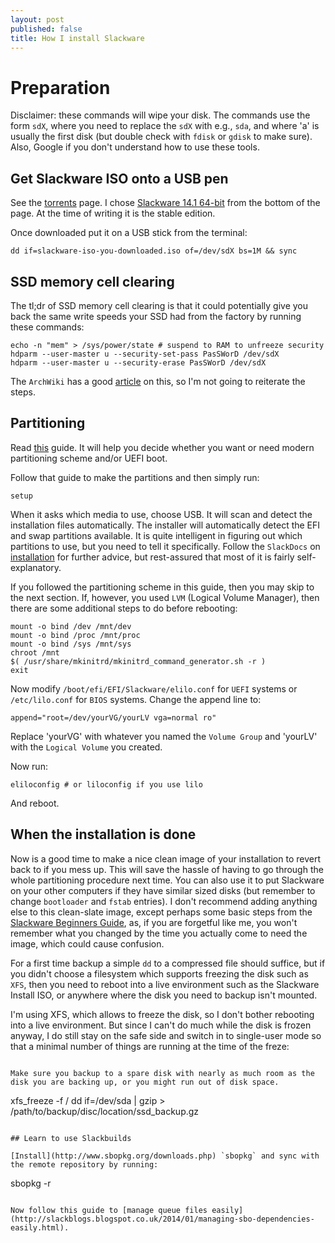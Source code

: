 ```yaml
---
layout: post
published: false
title: How I install Slackware
---
```






# Preparation

Disclaimer: these commands will wipe your disk. The commands use the form `sdX`, where you need to replace the `sdX` with e.g., `sda`, and where 'a' is usually the first disk (but double check with `fdisk` or `gdisk` to make sure). Also, Google if you don't understand how to use these tools. 

## Get Slackware ISO onto a USB pen

See the [torrents](http://www.slackware.com/getslack/torrents.php) page. I chose [Slackware 14.1 64-bit](http://www.slackware.com/torrents/slackware64-14.1-install-dvd.torrent) from the bottom of the page. At the time of writing it is the stable edition.

Once downloaded put it on a USB stick from the terminal:

```
dd if=slackware-iso-you-downloaded.iso of=/dev/sdX bs=1M && sync
```

## SSD memory cell clearing

The tl;dr of SSD memory cell clearing is that it could potentially give you back the same write speeds your SSD had from the factory by running these commands:

```
echo -n "mem" > /sys/power/state # suspend to RAM to unfreeze security
hdparm --user-master u --security-set-pass PasSWorD /dev/sdX
hdparm --user-master u --security-erase PasSWorD /dev/sdX
```

The `ArchWiki` has a good [article](https://wiki.archlinux.org/index.php/SSD_memory_cell_clearing) on this, so I'm not going to reiterate the steps.

## Partitioning

Read [this](http://slackware.mirrorcatalogs.com/slackware64-14.1/README_UEFI.TXT) guide. It will help you decide whether you want or need modern partitioning scheme and/or UEFI boot.

Follow that guide to make the partitions and then simply run:

```
setup
```

When it asks which media to use, choose USB. It will scan and detect the installation files automatically. The installer will automatically detect the EFI and swap partitions available. It is quite intelligent in figuring out which partitions to use, but you need to tell it specifically. Follow the `SlackDocs` on [installation](http://docs.slackware.com/slackware:install) for further advice, but rest-assured that most of it is fairly self-explanatory.

If you followed the partitioning scheme in this guide, then you may skip to the next section. If, however, you used `LVM` (Logical Volume Manager), then there are some additional steps to do before rebooting:

```
mount -o bind /dev /mnt/dev
mount -o bind /proc /mnt/proc
mount -o bind /sys /mnt/sys
chroot /mnt
$( /usr/share/mkinitrd/mkinitrd_command_generator.sh -r )
exit
```

Now modify `/boot/efi/EFI/Slackware/elilo.conf` for `UEFI` systems or `/etc/lilo.conf` for `BIOS` systems. Change the append line to:

```
append="root=/dev/yourVG/yourLV vga=normal ro"
```

Replace 'yourVG' with whatever you named the `Volume Group` and 'yourLV' with the `Logical Volume` you created.  

Now run:

```
eliloconfig # or liloconfig if you use lilo
```

And reboot.

## When the installation is done

Now is a good time to make a nice clean image of your installation to revert back to if you mess up. This will save the hassle of having to go through the whole partitioning procedure next time. You can also use it to put Slackware on your other computers if they have similar sized disks (but remember to change `bootloader` and `fstab` entries). I don't recommend adding anything else to this clean-slate image, except perhaps some basic steps from the [Slackware Beginners Guide](docs.slackware.com/slackware:beginners_guide), as, if you are forgetful like me, you won't remember what you changed by the time you actually come to need the image, which could cause confusion.

For a first time backup a simple `dd` to a compressed file should suffice, but if you didn't choose a filesystem which supports freezing the disk such as `XFS`, then you need to reboot into a live environment such as the Slackware Install ISO, or anywhere where the disk you need to backup isn't mounted. 

I'm using XFS, which allows to freeze the disk, so I don't bother rebooting into a live environment. But since I can't do much while the disk is frozen anyway, I do still stay on the safe side and switch in to single-user mode so that a minimal number of things are running at the time of the freze:

```

Make sure you backup to a spare disk with nearly as much room as the disk you are backing up, or you might run out of disk space. 

```
xfs_freeze -f /
dd if=/dev/sda | gzip > /path/to/backup/disc/location/ssd_backup.gz
```

## Learn to use Slackbuilds

[Install](http://www.sbopkg.org/downloads.php) `sbopkg` and sync with the remote repository by running:

```
sbopkg -r
```

Now follow this guide to [manage queue files easily](http://slackblogs.blogspot.co.uk/2014/01/managing-sbo-dependencies-easily.html).
